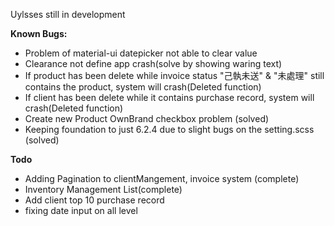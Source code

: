 Uylsses still in development

**Known Bugs:**
* Problem of material-ui datepicker not able to clear value
* Clearance not define app crash(solve by showing waring text)
* If product has been delete while invoice status "己執未送" & "未處理" still contains the product, system will crash(Deleted function)
* If client has been delete while it contains purchase record, system will crash(Deleted function)
* Create new Product OwnBrand checkbox problem (solved)
* Keeping foundation to just 6.2.4 due to slight bugs on the setting.scss (solved)

**Todo**
* Adding Pagination to clientMangement, invoice system (complete)
* Inventory Management List(complete)
* Add client top 10 purchase record
* fixing date input on all level
